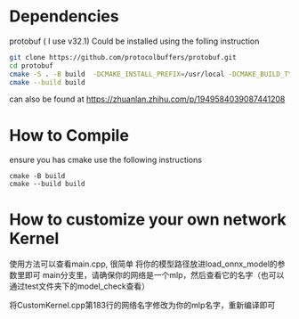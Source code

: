 # Dependencies
protobuf ( I use v32.1)
Could be installed using the folling instruction
```Bash
git clone https://github.com/protocolbuffers/protobuf.git
cd protobuf
cmake -S . -B build  -DCMAKE_INSTALL_PREFIX=/usr/local -DCMAKE_BUILD_TYPE=Release -DCMAKE_CXX_STANDARD=17  -Dprotobuf_BUILD_TESTS=OFF
cmake --build build
```
can also be found at https://zhuanlan.zhihu.com/p/1949584039087441208

# How to Compile
ensure you has cmake
use the following instructions
```
cmake -B build
cmake --build build
```

# How to customize your own network Kernel

使用方法可以查看main.cpp, 很简单
将你的模型路径放进load_onnx_model的参数里即可
main分支里，请确保你的网络是一个mlp，然后查看它的名字（也可以通过test文件夹下的model_check查看）

将CustomKernel.cpp第183行的网络名字修改为你的mlp名字，重新编译即可
